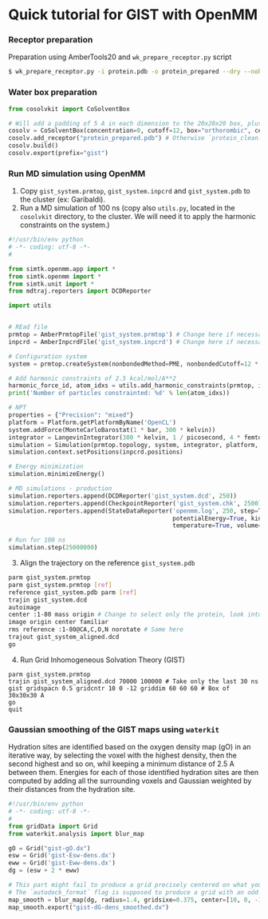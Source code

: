 # Quick tutorial for GIST with OpenMM

### Receptor preparation

Preparation using AmberTools20 and `wk_prepare_receptor.py` script
```bash
$ wk_prepare_receptor.py -i protein.pdb -o protein_prepared --dry --nohyd --pdb
```

### Water box preparation
```python
from cosolvkit import CoSolventBox

# Will add a padding of 5 A in each dimension to the 20x20x20 box, plus 12 A of padding for the water 
cosolv = CoSolventBox(concentration=0, cutoff=12, box="orthorombic", center=[10, 0, -12], box_size=[20, 20, 20])
cosolv.add_receptor("protein_prepared.pdb") # Otherwise `protein_clean.pdb` if fails
cosolv.build()
cosolv.export(prefix="gist")
```

### Run MD simulation using OpenMM
1. Copy `gist_system.prmtop`, `gist_system.inpcrd` and `gist_system.pdb` to the cluster (ex: Garibaldi).
2. Run a MD simulation of 100 ns (copy also `utils.py`, located in the `cosolvkit` directory, to the cluster. We will need it to apply the harmonic constraints on the system.)

```python
#!/usr/bin/env python
# -*- coding: utf-8 -*-
#

from simtk.openmm.app import *
from simtk.openmm import *
from simtk.unit import *
from mdtraj.reporters import DCDReporter

import utils


# REad file
prmtop = AmberPrmtopFile('gist_system.prmtop') # Change here if necessary
inpcrd = AmberInpcrdFile('gist_system.inpcrd') # Change here if necessary

# Configuration system
system = prmtop.createSystem(nonbondedMethod=PME, nonbondedCutoff=12 * angstrom, constraints=HBonds, hydrogenMass=3 * amu)

# Add harmonic constraints of 2.5 kcal/mol/A**2
harmonic_force_id, atom_idxs = utils.add_harmonic_constraints(prmtop, inpcrd, system, "protein and not element H", 2.5)
print('Number of particles constrainted: %d' % len(atom_idxs))

# NPT
properties = {"Precision": "mixed"}
platform = Platform.getPlatformByName('OpenCL')
system.addForce(MonteCarloBarostat(1 * bar, 300 * kelvin))
integrator = LangevinIntegrator(300 * kelvin, 1 / picosecond, 4 * femtoseconds)
simulation = Simulation(prmtop.topology, system, integrator, platform, properties)
simulation.context.setPositions(inpcrd.positions)

# Energy minimization
simulation.minimizeEnergy()

# MD simulations - production
simulation.reporters.append(DCDReporter('gist_system.dcd', 250))
simulation.reporters.append(CheckpointReporter('gist_system.chk', 2500))
simulation.reporters.append(StateDataReporter('openmm.log', 250, step=True, time=True, 
                                              potentialEnergy=True, kineticEnergy=True, totalEnergy=True, 
                                              temperature=True, volume=True, density=True, speed=True))

# Run for 100 ns
simulation.step(25000000)
```

3. Align the trajectory on the reference `gist_system.pdb`
```bash 
parm gist_system.prmtop
parm gist_system.prmtop [ref]
reference gist_system.pdb parm [ref]
trajin gist_system.dcd
autoimage
center :1-80 mass origin # Change to select only the protein, look into gist_system.pdb for last protein resid
image origin center familiar
rms reference :1-80@CA,C,O,N norotate # Same here
trajout gist_system_aligned.dcd
go
```

4. Run Grid Inhomogeneous Solvation Theory (GIST)
```
parm gist_system.prmtop
trajin gist_system_aligned.dcd 70000 100000 # Take only the last 30 ns
gist gridspacn 0.5 gridcntr 10 0 -12 griddim 60 60 60 # Box of 30x30x30 A
go
quit
```

### Gaussian smoothing of the GIST maps using `waterkit`
Hydration sites are identified based on the oxygen density map (gO) in an iterative way, by selecting the voxel with the highest density, then the second highest and so on, whil keeping a minimum distance of 2.5 A between them. Energies for each of those identified hydration sites are then computed by adding all the surrounding voxels and Gaussian weighted by their distances from the hydration site.

```python
#!/usr/bin/env python
# -*- coding: utf-8 -*-
#
from gridData import Grid
from waterkit.analysis import blur_map

gO = Grid("gist-gO.dx")
esw = Grid('gist-Esw-dens.dx')
eww = Grid('gist-Eww-dens.dx')
dg = (esw + 2 * eww)

# This part might fail to produce a grid precisely centered on what you asked for...
# The `autodock_format` flag is supposed to produce a grid with an odd number of points
map_smooth = blur_map(dg, radius=1.4, gridsixe=0.375, center=[10, 0, -12], box_size=[20, 20, 20], autodock_format=True)
map_smooth.export("gist-dG-dens_smoothed.dx")
```
